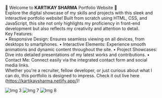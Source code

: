 
🚀 Welcome to **KARTIKAY SHARMA** Portfolio Website 🌟
</br>
Explore the digital showcase of my skills and projects with this sleek and interactive portfolio website! Built from scratch using HTML, CSS, and JavaScript, this site not only highlights my proficiency in front-end development but also reflects my creativity and attention to detail.
</br>
Key Features:
</br>
• Responsive Design: Ensures seamless viewing on all devices, from desktops to smartphones.
• Interactive Elements: Experience smooth animations and dynamic content throughout the site.
• Project Showcases: Dive into detailed presentations of my latest works and contributions.
• Contact Me: Connect easily via the integrated contact form and social media links.
</br>
Whether you're a recruiter, fellow developer, or just curious about what I can do, this portfolio is designed to impress. Check it out live here (https://kartikaysharma.netlify.app/)!

![Img 3](https://github.com/Kartikay7124/Kartikay-Portfolio/assets/102504679/c3572c66-5342-4362-ae00-428066a6b035)
![Img 7](https://github.com/Kartikay7124/Kartikay-Portfolio/assets/102504679/233895e9-9193-40ea-878f-54e1f27d7cec)
![Img 8](https://github.com/Kartikay7124/Kartikay-Portfolio/assets/102504679/a5d5cb3a-675e-4a46-a565-b8ed76e2f6f9)

